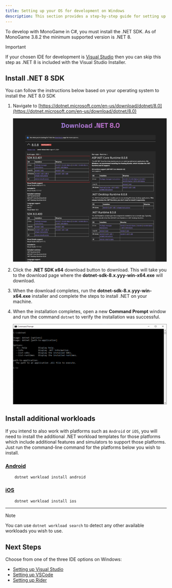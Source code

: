 ```yaml
---
title: Setting up your OS for development on Windows
description: This section provides a step-by-step guide for setting up your development environment on Windows.
---
```


To develop with MonoGame in C#, you must install the .NET SDK. As of MonoGame 3.8.2 the minimum supported version is .NET 8.

> [!IMPORTANT]
> If your chosen IDE for development is [Visual Studio](https://visualstudio.microsoft.com/) then you can skip this step as .NET 8 is included with the Visual Studio Installer.

## Install .NET 8 SDK

You can follow the instructions below based on your operating system to install the .NET 8.0 SDK

1. Navigate to [https://dotnet.microsoft.com/en-us/download/dotnet/8.0](https://dotnet.microsoft.com/en-us/download/dotnet/8.0)

    ![Download .NET For Windows](./images/1_setting_up_your_development_environment/dotnet_8_download_page.png)

2. Click the **.NET SDK x64** download button to download.  This will take you to the download page where the **dotnet-sdk-8.x.yyy-win-x64.exe** will download.
3. When the download completes, run the **dotnet-sdk-8.x.yyy-win-x64.exe** installer and complete the steps to install .NET on your machine.
4. When the installation completes, open a new **Command Prompt** window and run the command `dotnet` to verify the installation was successful.

    ![Verify Installation](./images/1_setting_up_your_development_environment/vscode/windows/verify-install.png)

## Install additional workloads

If you intend to also work with platforms such as `Android` or `iOS`, you will need to install the additional .NET workload templates for those platforms which include additional features and simulators to support those platforms.  Just run the command-line command for the platforms below you wish to install.

### [Android](#tab/android)

```cli
    dotnet workload install android
```

### [iOS](#tab/iOS)

```cli
    dotnet workload install ios
```

---

> [!NOTE]
> You can use `dotnet workload search` to detect any other available workloads you wish to use.

## Next Steps

Choose from one of the three IDE options on Windows:

- [Setting up Visual Studio](./2_choosing_your_ide_visual_studio.md)
- [Setting up VSCode](./2_choosing_your_ide_vscode.md)
- [Setting up Rider](./2_choosing_your_ide_rider.md)
